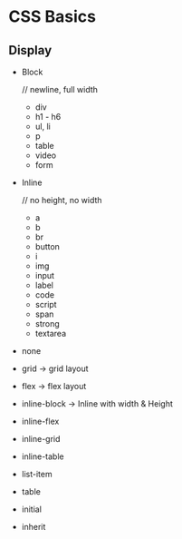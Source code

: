 # CSS Basics

## Display

- Block

    // newline, full width

    - div
    - h1 - h6
    - ul, li
    - p
    - table
    - video
    - form
- Inline

    // no height, no width

    - a 
    - b
    - br
    - button
    - i
    - img
    - input
    - label
    - code
    - script
    - span
    - strong
    - textarea

- none
- grid -> grid layout
- flex -> flex layout
- inline-block -> Inline with width & Height
- inline-flex
- inline-grid 
- inline-table
- list-item
- table
- initial
- inherit